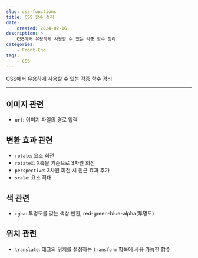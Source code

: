```yaml
---
slug: css-functions
title: CSS 함수 정리
date:
    created: 2024-02-16
description: >
    CSS에서 유용하게 사용할 수 있는 각종 함수 정리
categories:
    - Front-End
tags:
    - CSS
---
```


CSS에서 유용하게 사용할 수 있는 각종 함수 정리  

<!-- more -->

---

## 이미지 관련

- `url`: 이미지 파일의 경로 입력

## 변환 효과 관련

- `rotate`: 요소 회전
- `rotateX`: X축을 기준으로 3차원 회전
- `perspective`: 3차원 회전 시 원근 효과 추가
- `scale`: 요소 확대

## 색 관련

- `rgba`: 투명도를 갖는 색상 반환, red-green-blue-alpha(투명도)

## 위치 관련

- `translate`: 태그의 위치를 설정하는 `transform` 항목에 사용 가능한 함수